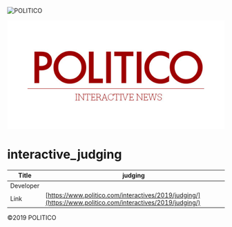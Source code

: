 ![POLITICO](https://rawgithub.com/The-Politico/src/master/images/logo/badge.png)

![](dist/images/share.jpg)

# interactive_judging

| Title | judging |
|-|-|
| Developer    | []() |
| Link | [https://www.politico.com/interactives/2019/judging/](https://www.politico.com/interactives/2019/judging/) |


©2019 POLITICO
